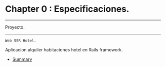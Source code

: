 # Chapter 0 : Especificaciones.


---
Proyecto.

---
    Web SSR Hotel.

Aplicacion alquiler habitaciones hotel en Rails framework.


- [Summary ](./SUMMARY.md)